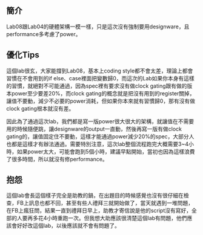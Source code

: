 ## 簡介
Lab08跟Lab04的硬體架構一模一樣，只是這次沒有強制要用designware，且performance多考慮了power。

## 優化Tips
這個lab很玄，大家能撐到Lab08，基本上coding style都不會太差，理論上都會習慣在不會用到的if else、case裡面把變數歸0，而這次的Lab如果你本身有這樣的習慣，就絕對不可能通過，因為spec裡有要求沒有做clock gating跟有做的版本power至少要差20%，而clock gating的概念就是把沒有用到的register關掉，讓值不要動，減少不必要的power消耗，但如果你本來就有習慣歸0，那有沒有做clock gating根本就沒有差。

因此為了通過這次lab，我們都是寫一版power很大很大的架構，就讓值在不需要用的時候隨便跳，讓designware的output一直動，然後再寫一版有做clock gating的，讓值固定住不要動，這樣才能通過power減少20%的spec，大部分人也都是這樣才有辦法通過。需要特別注意，這次lab整個流程跑完大概需要3~4小時，如果power太大，可能會跑到5個小時，建議早點開始，當初也因為這樣浪費了很多時間，所以就沒有修performance。

## 抱怨
這個lab會長這個樣子完全是助教的鍋，在出題目的時候感覺也沒有很仔細在檢查，FB上訊息也都不回，甚至有些人禮拜三就開始做了，當天就遇到一堆問題，在FB上瘋狂問，結果一直到禮拜日早上，助教才寄信說是他的script沒有寫好，全部的人要再多花4小時重跑一次。但我想大助應該很清楚這個lab有問題，他們應該會好好改這個lab，以後應該就不會有問題了。
